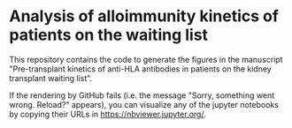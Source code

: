# Analysis of alloimmunity kinetics of patients on the waiting list

This repository contains the code to generate the figures in the manuscript "Pre-transplant kinetics of anti-HLA antibodies in patients on the kidney transplant waiting list".

If the rendering by GitHub fails (i.e. the message "Sorry, something went wrong. Reload?" appears), you can visualize any of the jupyter notebooks by copying their URLs in https://nbviewer.jupyter.org/.
